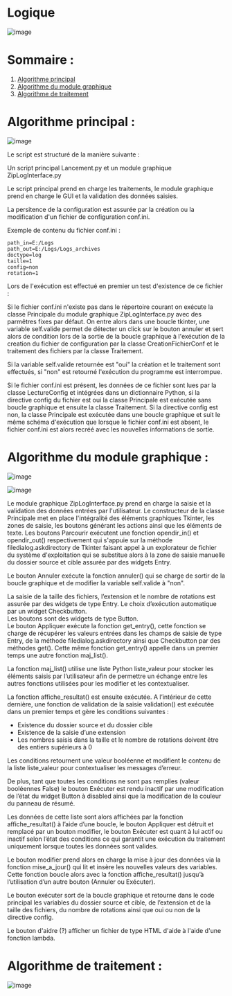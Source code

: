 # Logique

![image](https://user-images.githubusercontent.com/72203692/98155179-1dfebb00-1ed6-11eb-96ab-c6a4773c36cf.png)

# Sommaire :

 1. [Algorithme principal](#algorithme-principal-)
 2. [Algorithme du module graphique](#algorithme-du-module-graphique-)
 3. [Algorithme de traitement](#algorithme-de-traitement-)

# Algorithme principal :


![image](https://user-images.githubusercontent.com/72203692/98163100-9c615a00-1ee2-11eb-9503-bedb454197a2.png)

Le script est structuré de la manière suivante :

Un script principal Lancement.py et un module graphique ZipLogInterface.py

Le script principal prend en charge les traitements, le module graphique prend en charge le GUI et la validation des données saisies.

La persitence de la configuration est assurée par la création ou la modification d'un fichier de configuration conf.ini.

Exemple de contenu du fichier conf.ini :

`path_in=E:/Logs`       
`path_out=E:/Logs/Logs_archives`  
`doctype=log`        
`taille=1`     
`config=non`     
`rotation=1`     

Lors de l'exécution est effectué en premier un test d'existence de ce fichier :

Si le fichier conf.ini n'existe pas dans le répertoire courant on exécute la classe Principale du module graphique ZipLogInterface.py avec des parmêtres fixes par défaut.
On entre alors dans une boucle tkinter, une variable self.valide permet de détecter un click sur le bouton annuler et sert alors de condition lors de la sortie de la boucle graphique à l'exécution de la creation du fichier de configuration par la classe CreationFichierConf et le traitement des fichiers par la classe Traitement.

Si la variable self.valide retournée est "oui" la création et le traitement sont effectués, si "non" est retourné l'exécution du programme est interrompue.  

Si le fichier conf.ini est présent, les données de ce fichier sont lues par la classe LectureConfig et intégrées dans un dictionnaire Python, si la directive config du fichier est oui la classe Principale est exécutée sans boucle graphique et ensuite la classe Traitement.
Si la directive config est non, la classe Principale est exécutée dans une boucle graphique et suit le même schéma d'exécution que lorsque le fichier conf.ini est absent, le fichier conf.ini est alors recréé avec les nouvelles informations de sortie.







# Algorithme du module graphique :

![image](https://user-images.githubusercontent.com/72203692/98159861-95841880-1edd-11eb-805e-d7ae3c623b09.png)


![image](https://user-images.githubusercontent.com/72203692/98028438-66eb3c80-1e0e-11eb-949a-ebbd3a83a91d.png)

Le module graphique ZipLogInterface.py prend en charge la saisie et la validation des données entrées par l'utilisateur. Le constructeur de la classe Principale met en place l'intégralité des éléments graphiques Tkinter, les zones de saisie, les boutons générant les actions ainsi que les éléments de texte.
Les boutons Parcourir exécutent une fonction opendir_in() et opendir_out() respectivement qui s'appuie sur la méthode filedialog.askdirectory de Tkinter faisant appel à un explorateur de fichier du système d'exploitation qui se substitue alors à la zone de saisie manuelle du dossier source et cible assurée par des widgets Entry.

Le bouton Annuler exécute la fonction annuler() qui se charge de sortir de la boucle graphique et de modifier la variable self.valide à "non".

La  saisie de la taille des fichiers, l’extension et le nombre de rotations est assurée par des widgets de type Entry. Le choix d’exécution automatique par un widget Checkbutton.  
Les boutons sont des widgets de type Button.  
Le bouton Appliquer exécute la fonction get_entry(), cette fonction se charge de récupérer les valeurs entrées dans les champs de saisie de type Entry, de la méthode filedialog.askdirectory ainsi que Checkbutton par des méthodes get(). Cette même fonction get_entry() appelle dans un premier temps une autre fonction maj_list().   

La fonction maj_list() utilise une liste Python liste_valeur pour stocker les éléments saisis par l’utilisateur afin de permettre un échange entre les autres fonctions utilisées pour les modifier et les contextualiser.

La fonction affiche_resultat() est ensuite exécutée. A l’intérieur de cette dernière, une fonction de validation de la saisie validation() est exécutée dans un premier temps et gère les conditions suivantes :

- Existence du dossier source et du dossier cible
- Existence de la saisie d’une extension 
- Les nombres saisis dans la taille et le nombre de rotations doivent être des entiers supérieurs à 0

Les conditions retournent une valeur booléenne et modifient le contenu de la liste liste_valeur pour contextualiser les messages d’erreur.

De plus, tant que toutes les conditions ne sont pas remplies (valeur booléennes False) le bouton Exécuter est rendu inactif par une modification de l’état du widget Button à  disabled ainsi que la modification de la couleur du panneau de résumé.

Les données de cette liste sont alors affichées par la fonction affiche_resultat() à l’aide d’une boucle, le bouton Appliquer est détruit et remplacé par un bouton modifier, le bouton Exécuter est quant à lui actif ou inactif selon l’état des conditions ce qui garantit une exécution du traitement uniquement lorsque toutes les données sont valides.

Le bouton modifier prend alors en charge la mise à jour des données via la fonction mise_a_jour() qui lit et insère les nouvelles valeurs des variables. Cette fonction boucle alors avec la fonction affiche_resultat() jusqu’à l’utilisation d’un autre bouton (Annuler ou Exécuter).

Le bouton exécuter sort de la boucle graphique et retourne dans le code principal les variables du dossier source et cible, de l’extension et de la taille des fichiers, du nombre de rotations ainsi que oui ou non de la directive config.

Le bouton d'aidre (?) afficher un fichier de type HTML d'aide à l'aide d'une fonction lambda.



# Algorithme de traitement :

![image](https://user-images.githubusercontent.com/72203692/98169476-96707680-1eec-11eb-8431-86fa638aa76d.png)

